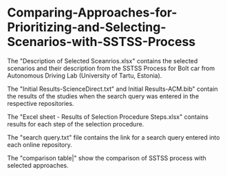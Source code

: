 # Comparing-Approaches-for-Prioritizing-and-Selecting-Scenarios-with-SSTSS-Process

The "Description of Selected Sceanrios.xlsx" contains the selected scenarios and their description from the SSTSS Process for Bolt car from Autonomous Driving Lab (University of Tartu, Estonia).

The "Initial Results-ScienceDirect.txt" and Initial Results-ACM.bib" contain the results of the studies when the search query was entered in the respective repositories.

The "Excel sheet - Results of Selection Procedure Steps.xlsx" contains results for each step of the selection procedure.

The "search query.txt" file contains the link for a search query entered into each online repository. 

The "comparison table|" show the comparison of SSTSS process with selected approaches.

